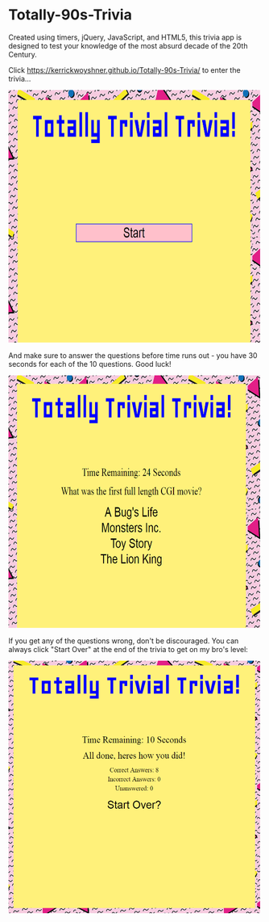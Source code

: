 # Totally-90s-Trivia

Created using timers, jQuery, JavaScript, and HTML5, this trivia app is designed to test your knowledge of the most absurd decade of the 20th Century.

Click https://kerrickwoyshner.github.io/Totally-90s-Trivia/ to enter the trivia...

<img src="assets/images/Title.PNG" width="500" height="500">

And make sure to answer the questions before time runs out - you have 30 seconds for each of the 10 questions.  Good luck!

<img src="assets/images/Question1.PNG" width="500" height="500">

If you get any of the questions wrong, don't be discouraged.  You can always click "Start Over" at the end of the trivia to get on my bro's level:

<img src="assets/images/Results.PNG" width="500" height="500">

